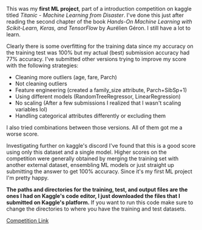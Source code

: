 This was my **first ML project**, part of a introduction competition on kaggle titled *Titanic - Machine Learning from Disaster*. I've done this just after reading the second chapter of the book *Hands-On Machine Learning with Scikit-Learn,
Keras, and TensorFlow* by Aurélien Géron. I still have a lot to learn.

Clearly there is some overfitting for the training data since my accuracy on the training test was 100% but my actual (best) submission accuracy had 77% accuracy. 
I've submitted other versions trying to improve my score with the following strategies:

* Cleaning more outliers (age, fare, Parch)
* Not cleaning outliers
* Feature engineering (created a family_size attribute, Parch+SibSp+1)
* Using different models (RandomTreeRegressor, LinearRegression)
* No scaling (After a few submissions I realized that I wasn't scaling variables lol)
* Handling categorical attributes differently or excluding them

I also tried combinations between those versions. All of them got me a worse score. 

Investigating further on kaggle's discord I've found that this is a good score using only this dataset and a single model.
Higher scores on the competition were generally obtained by merging the training set with another external dataset, ensembling ML models or just straight up submitting the answer to get 100% accuracy. 
Since it's my first ML project I'm pretty happy.

**The paths and directories for the training, test, and output files are the ones I had on Kaggle's code editor, I just downloaded the files that I submitted on Kaggle's platform.**
If you want to run this code make sure to change the directories to where you have the training and test datasets.

[Competition Link](https://www.kaggle.com/competitions/titanic/overview)
